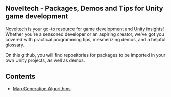 ## Noveltech - Packages, Demos and Tips for Unity game development

[Noveltech is your go-to resource for game development and Unity insights!](https://www.noveltech.dev/) Whether you're a seasoned developer or an aspiring creator, we've got you covered with practical programming tips, mesmerizing demos, and a helpful glossary.

On this github, you will find repositories for packages to be imported in your own Unity projects, as well as demos.  

## Contents  
- [Map Generation Algorithms](https://github.com/NoveltechOrg/MapGeneration)  

